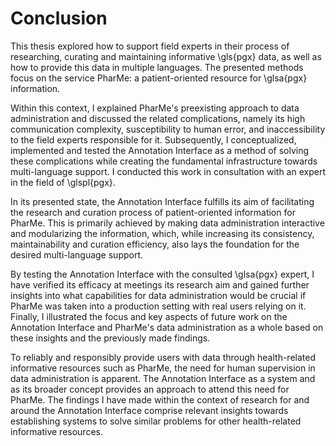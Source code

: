 # Conclusion

This thesis explored how to support field experts in their process of
researching, curating and maintaining informative \gls{pgx} data, as well as how
to provide this data in multiple languages. The presented methods focus on the
service PharMe: a patient-oriented resource for \glsa{pgx} information.

Within this context, I explained PharMe's preexisting approach to data
administration and discussed the related complications, namely its high
communication complexity, susceptibility to human error, and inaccessibility to
the field experts responsible for it. Subsequently, I conceptualized,
implemented and tested the Annotation Interface as a method of solving these
complications while creating the fundamental infrastructure towards
multi-language support. I conducted this work in consultation with an expert in
the field of \glspl{pgx}.

In its presented state, the Annotation Interface fulfills its aim of
facilitating the research and curation process of patient-oriented information
for PharMe. This is primarily achieved by making data administration interactive
  and modularizing the information, which, while increasing its consistency,
  maintainability and curation efficiency, also lays the foundation for the
  desired multi-language support.

By testing the Annotation Interface with the consulted \glsa{pgx} expert, I have
verified its efficacy at meetings its research aim and gained further insights
into what capabilities for data administration would be crucial if PharMe was
taken into a production setting with real users relying on it. Finally, I
illustrated the focus and key aspects of future work on the Annotation Interface
and PharMe's data administration as a whole based on these insights and the
previously made findings.

To reliably and responsibly provide users with data through health-related
informative resources such as PharMe, the need for human supervision in data
administration is apparent. The Annotation Interface as a system and as its
broader concept provides an approach to attend this need for PharMe. The
findings I have made within the context of research for and around the
Annotation Interface comprise relevant insights towards establishing systems to
solve similar problems for other health-related informative resources.
